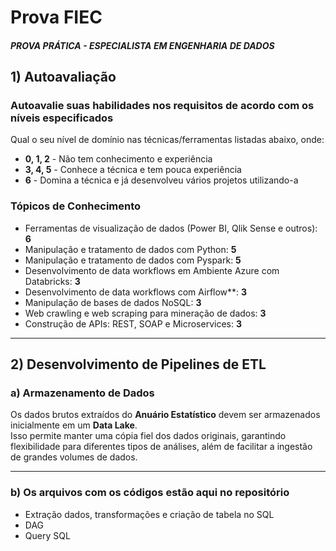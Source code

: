 # Prova FIEC  
##### PROVA PRÁTICA - ESPECIALISTA EM ENGENHARIA DE DADOS  

## 1) Autoavaliação  
### Autoavalie suas habilidades nos requisitos de acordo com os níveis especificados  

Qual o seu nível de domínio nas técnicas/ferramentas listadas abaixo, onde:  
- **0, 1, 2** - Não tem conhecimento e experiência  
- **3, 4, 5** - Conhece a técnica e tem pouca experiência  
- **6** - Domina a técnica e já desenvolveu vários projetos utilizando-a  

### **Tópicos de Conhecimento**  
- Ferramentas de visualização de dados (Power BI, Qlik Sense e outros): **6**  
- Manipulação e tratamento de dados com Python: **5**  
- Manipulação e tratamento de dados com Pyspark: **5**  
- Desenvolvimento de data workflows em Ambiente Azure com Databricks: **3**  
- Desenvolvimento de data workflows com Airflow**: **3**  
- Manipulação de bases de dados NoSQL: **3**  
- Web crawling e web scraping para mineração de dados: **3**  
- Construção de APIs: REST, SOAP e Microservices: **3**  

---

## 2) Desenvolvimento de Pipelines de ETL  

### a) Armazenamento de Dados  
Os dados brutos extraídos do **Anuário Estatístico** devem ser armazenados inicialmente em um **Data Lake**.  
Isso permite manter uma cópia fiel dos dados originais, garantindo flexibilidade para diferentes tipos de análises, além de facilitar a ingestão de grandes volumes de dados.  

---

### b) Os arquivos com os códigos estão aqui no repositório
- Extração dados, transformações e criação de tabela no SQL
- DAG
- Query SQL

